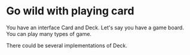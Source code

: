 # Go wild with playing card

You have an interface Card and Deck. 
Let's say you have a game board. You can play many types of game. 

There could be several implementations of Deck. 
